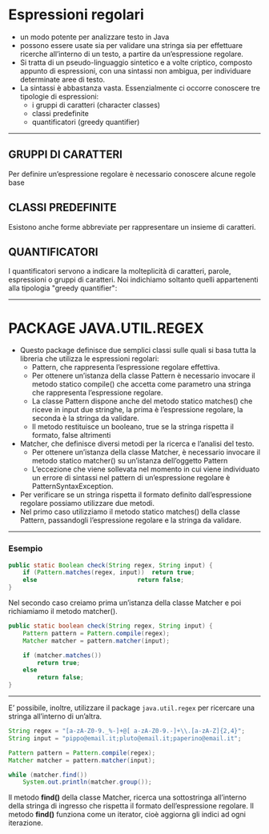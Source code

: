 # Espressioni regolari

* un modo potente per analizzare testo in Java
* possono essere usate sia per validare una stringa sia per effettuare ricerche all’interno di un testo, a partire da un’espressione regolare. 
* Si tratta di un pseudo-linguaggio sintetico e a volte criptico, composto appunto di espressioni, con una sintassi non ambigua, per individuare determinate aree di testo.
* La sintassi è abbastanza vasta. Essenzialmente ci occorre conoscere tre tipologie di espressioni:
  * i gruppi di caratteri (character classes)
  * classi predefinite
  * quantificatori (greedy quantifier)

---

## GRUPPI DI CARATTERI
Per definire un’espressione regolare è necessario conoscere alcune regole base

## CLASSI PREDEFINITE
Esistono anche forme abbreviate per rappresentare un insieme di caratteri.

## QUANTIFICATORI
I quantificatori servono a indicare la molteplicità di caratteri, parole, espressioni o gruppi di caratteri. 
Noi indichiamo soltanto quelli appartenenti alla tipologia "greedy quantifier":

---

# PACKAGE JAVA.UTIL.REGEX

* Questo package definisce due semplici classi sulle quali si basa tutta la libreria che utilizza le espressioni regolari:
  * Pattern, che rappresenta l’espressione regolare effettiva. 
  * Per ottenere un’istanza della classe Pattern è necessario invocare il metodo statico compile() che accetta come parametro una stringa che rappresenta l’espressione regolare. 
  * La classe Pattern dispone anche del metodo statico matches() che riceve in input due stringhe, la prima è l’espressione regolare, la seconda è la stringa da validare. 
  * Il metodo restituisce un booleano, true se la stringa rispetta il formato, false altrimenti
* Matcher, che definisce diversi metodi per la ricerca e l’analisi del testo. 
  * Per ottenere un’istanza della classe Matcher, è necessario invocare il metodo statico matcher() su un’istanza dell’oggetto Pattern
  * L’eccezione che viene sollevata nel momento in cui viene individuato un errore di sintassi nel pattern di un’espressione regolare è PatternSyntaxException.
* Per verificare se un stringa rispetta il formato definito dall’espressione regolare possiamo utilizzare due metodi.
* Nel primo caso utilizziamo il metodo statico matches() della classe Pattern, passandogli l’espressione regolare e la stringa da validare.

---

### Esempio

```java
public static Boolean check(String regex, String input) {
	if (Pattern.matches(regex, input))	return true;
	else							return false;
}
```

Nel secondo caso creiamo prima un’istanza della classe Matcher e poi richiamiamo il metodo matcher().

```java
public static boolean check(String regex, String input) {
	Pattern pattern = Pattern.compile(regex);
	Matcher matcher = pattern.matcher(input);

	if (matcher.matches())	
		return true;
	else
		return false;
}
```

---

E’ possibile, inoltre, utilizzare il package `java.util.regex` per ricercare una stringa all’interno di un’altra.

```java
String regex = "[a-zA-Z0-9._%-]+@[ a-zA-Z0-9.-]+\\.[a-zA-Z]{2,4}";
String input = "pippo@email.it;pluto@email.it;paperino@email.it";

Pattern pattern = Pattern.compile(regex);
Matcher matcher = pattern.matcher(input);

while (matcher.find())
	System.out.println(matcher.group());
```

Il metodo **find()** della classe Matcher, ricerca una sottostringa all’interno della stringa di ingresso che rispetta il formato dell’espressione regolare. Il metodo **find()** funziona come un iterator, cioè aggiorna gli indici ad ogni iterazione.
